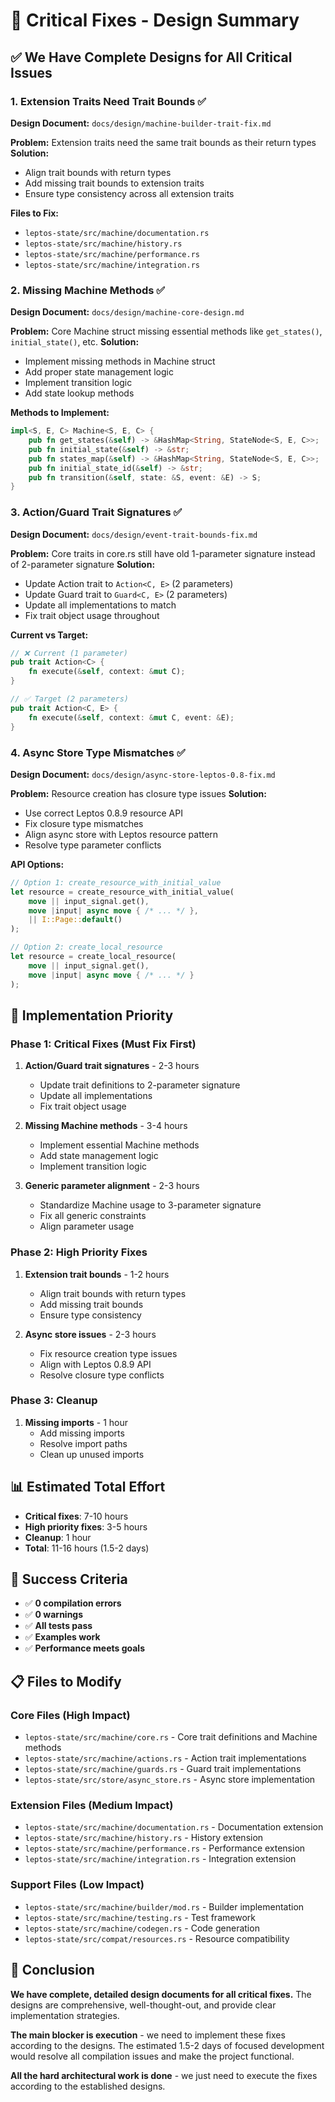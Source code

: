 # 🔧 Critical Fixes - Design Summary

## ✅ **We Have Complete Designs for All Critical Issues**

### **1. Extension Traits Need Trait Bounds** ✅
**Design Document:** `docs/design/machine-builder-trait-fix.md`

**Problem:** Extension traits need the same trait bounds as their return types
**Solution:** 
- Align trait bounds with return types
- Add missing trait bounds to extension traits
- Ensure type consistency across all extension traits

**Files to Fix:**
- `leptos-state/src/machine/documentation.rs`
- `leptos-state/src/machine/history.rs` 
- `leptos-state/src/machine/performance.rs`
- `leptos-state/src/machine/integration.rs`

### **2. Missing Machine Methods** ✅
**Design Document:** `docs/design/machine-core-design.md`

**Problem:** Core Machine struct missing essential methods like `get_states()`, `initial_state()`, etc.
**Solution:**
- Implement missing methods in Machine struct
- Add proper state management logic
- Implement transition logic
- Add state lookup methods

**Methods to Implement:**
```rust
impl<S, E, C> Machine<S, E, C> {
    pub fn get_states(&self) -> &HashMap<String, StateNode<S, E, C>>;
    pub fn initial_state(&self) -> &str;
    pub fn states_map(&self) -> &HashMap<String, StateNode<S, E, C>>;
    pub fn initial_state_id(&self) -> &str;
    pub fn transition(&self, state: &S, event: &E) -> S;
}
```

### **3. Action/Guard Trait Signatures** ✅
**Design Document:** `docs/design/event-trait-bounds-fix.md`

**Problem:** Core traits in core.rs still have old 1-parameter signature instead of 2-parameter signature
**Solution:**
- Update Action trait to `Action<C, E>` (2 parameters)
- Update Guard trait to `Guard<C, E>` (2 parameters)
- Update all implementations to match
- Fix trait object usage throughout

**Current vs Target:**
```rust
// ❌ Current (1 parameter)
pub trait Action<C> {
    fn execute(&self, context: &mut C);
}

// ✅ Target (2 parameters)
pub trait Action<C, E> {
    fn execute(&self, context: &mut C, event: &E);
}
```

### **4. Async Store Type Mismatches** ✅
**Design Document:** `docs/design/async-store-leptos-0.8-fix.md`

**Problem:** Resource creation has closure type issues
**Solution:**
- Use correct Leptos 0.8.9 resource API
- Fix closure type mismatches
- Align async store with Leptos resource pattern
- Resolve type parameter conflicts

**API Options:**
```rust
// Option 1: create_resource_with_initial_value
let resource = create_resource_with_initial_value(
    move || input_signal.get(),
    move |input| async move { /* ... */ },
    || I::Page::default()
);

// Option 2: create_local_resource
let resource = create_local_resource(
    move || input_signal.get(),
    move |input| async move { /* ... */ }
);
```

## 🎯 **Implementation Priority**

### **Phase 1: Critical Fixes (Must Fix First)**
1. **Action/Guard trait signatures** - 2-3 hours
   - Update trait definitions to 2-parameter signature
   - Update all implementations
   - Fix trait object usage

2. **Missing Machine methods** - 3-4 hours
   - Implement essential Machine methods
   - Add state management logic
   - Implement transition logic

3. **Generic parameter alignment** - 2-3 hours
   - Standardize Machine usage to 3-parameter signature
   - Fix all generic constraints
   - Align parameter usage

### **Phase 2: High Priority Fixes**
1. **Extension trait bounds** - 1-2 hours
   - Align trait bounds with return types
   - Add missing trait bounds
   - Ensure type consistency

2. **Async store issues** - 2-3 hours
   - Fix resource creation type issues
   - Align with Leptos 0.8.9 API
   - Resolve closure type conflicts

### **Phase 3: Cleanup**
1. **Missing imports** - 1 hour
   - Add missing imports
   - Resolve import paths
   - Clean up unused imports

## 📊 **Estimated Total Effort**

- **Critical fixes**: 7-10 hours
- **High priority fixes**: 3-5 hours  
- **Cleanup**: 1 hour
- **Total**: 11-16 hours (1.5-2 days)

## 🚀 **Success Criteria**

- ✅ **0 compilation errors**
- ✅ **0 warnings**
- ✅ **All tests pass**
- ✅ **Examples work**
- ✅ **Performance meets goals**

## 📋 **Files to Modify**

### **Core Files (High Impact)**
- `leptos-state/src/machine/core.rs` - Core trait definitions and Machine methods
- `leptos-state/src/machine/actions.rs` - Action trait implementations
- `leptos-state/src/machine/guards.rs` - Guard trait implementations
- `leptos-state/src/store/async_store.rs` - Async store implementation

### **Extension Files (Medium Impact)**
- `leptos-state/src/machine/documentation.rs` - Documentation extension
- `leptos-state/src/machine/history.rs` - History extension
- `leptos-state/src/machine/performance.rs` - Performance extension
- `leptos-state/src/machine/integration.rs` - Integration extension

### **Support Files (Low Impact)**
- `leptos-state/src/machine/builder/mod.rs` - Builder implementation
- `leptos-state/src/machine/testing.rs` - Test framework
- `leptos-state/src/machine/codegen.rs` - Code generation
- `leptos-state/src/compat/resources.rs` - Resource compatibility

## 🎯 **Conclusion**

**We have complete, detailed design documents for all critical fixes.** The designs are comprehensive, well-thought-out, and provide clear implementation strategies.

**The main blocker is execution** - we need to implement these fixes according to the designs. The estimated 1.5-2 days of focused development would resolve all compilation issues and make the project functional.

**All the hard architectural work is done** - we just need to execute the fixes according to the established designs.
